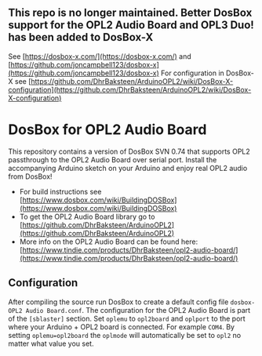 ## This repo is no longer maintained. Better DosBox support for the OPL2 Audio Board and OPL3 Duo! has been added to DosBox-X
See [https://dosbox-x.com/](https://dosbox-x.com/) and [https://github.com/joncampbell123/dosbox-x](https://github.com/joncampbell123/dosbox-x)
For configuration in DosBox-X see [https://github.com/DhrBaksteen/ArduinoOPL2/wiki/DosBox-X-configuration](https://github.com/DhrBaksteen/ArduinoOPL2/wiki/DosBox-X-configuration)

# DosBox for OPL2 Audio Board
This repository contains a version of DosBox SVN 0.74 that supports OPL2 passthrough to the OPL2 Audio Board over serial port. Install the accompanying Arduino sketch on your Arduino and enjoy real OPL2 audio from DosBox!

* For build instructions see [https://www.dosbox.com/wiki/BuildingDOSBox](https://www.dosbox.com/wiki/BuildingDOSBox)
* To get the OPL2 Audio Board library go to [https://github.com/DhrBaksteen/ArduinoOPL2](https://github.com/DhrBaksteen/ArduinoOPL2)
* More info on the OPL2 Audio Board can be found here: [https://www.tindie.com/products/DhrBaksteen/opl2-audio-board/](https://www.tindie.com/products/DhrBaksteen/opl2-audio-board/)

## Configuration
After compiling the source run DosBox to create a default config file `dosbox-OPL2 Audio Board.conf`.
The configuration for the OPL2 Audio Board is part of the `[sblaster]` section. Set `oplemu` to `opl2board` and `oplport` to the port where your Arduino + OPL2 board is connected. For example `COM4`. By setting `oplemu=opl2board` the `oplmode` will automatically be set to `opl2` no matter what value you set.
